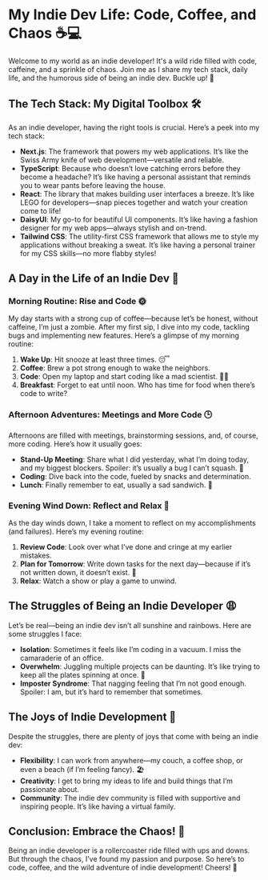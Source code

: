 # My Indie Dev Life: Code, Coffee, and Chaos ☕💻

Welcome to my world as an indie developer! It's a wild ride filled with code, caffeine, and a sprinkle of chaos. Join me as I share my tech stack, daily life, and the humorous side of being an indie dev. Buckle up! 🚀

## The Tech Stack: My Digital Toolbox 🛠️

As an indie developer, having the right tools is crucial. Here’s a peek into my tech stack:

- **Next.js**: The framework that powers my web applications. It’s like the Swiss Army knife of web development—versatile and reliable.
- **TypeScript**: Because who doesn’t love catching errors before they become a headache? It’s like having a personal assistant that reminds you to wear pants before leaving the house.
- **React**: The library that makes building user interfaces a breeze. It’s like LEGO for developers—snap pieces together and watch your creation come to life!
- **DaisyUI**: My go-to for beautiful UI components. It’s like having a fashion designer for my web apps—always stylish and on-trend.
- **Tailwind CSS**: The utility-first CSS framework that allows me to style my applications without breaking a sweat. It’s like having a personal trainer for my CSS skills—no more flabby styles!

## A Day in the Life of an Indie Dev 🌅

### Morning Routine: Rise and Code 🌞

My day starts with a strong cup of coffee—because let’s be honest, without caffeine, I’m just a zombie. After my first sip, I dive into my code, tackling bugs and implementing new features. Here’s a glimpse of my morning routine:

1. **Wake Up**: Hit snooze at least three times. 😴
2. **Coffee**: Brew a pot strong enough to wake the neighbors.
3. **Code**: Open my laptop and start coding like a mad scientist. 🧑‍🔬
4. **Breakfast**: Forget to eat until noon. Who has time for food when there’s code to write?

### Afternoon Adventures: Meetings and More Code 🕒

Afternoons are filled with meetings, brainstorming sessions, and, of course, more coding. Here’s how it usually goes:

- **Stand-Up Meeting**: Share what I did yesterday, what I’m doing today, and my biggest blockers. Spoiler: it’s usually a bug I can’t squash. 🐛
- **Coding**: Dive back into the code, fueled by snacks and determination. 
- **Lunch**: Finally remember to eat, usually a sad sandwich. 🥪

### Evening Wind Down: Reflect and Relax 🌙

As the day winds down, I take a moment to reflect on my accomplishments (and failures). Here’s my evening routine:

1. **Review Code**: Look over what I’ve done and cringe at my earlier mistakes. 
2. **Plan for Tomorrow**: Write down tasks for the next day—because if it’s not written down, it doesn’t exist. 📝
3. **Relax**: Watch a show or play a game to unwind. 

## The Struggles of Being an Indie Developer 😩

Let’s be real—being an indie dev isn’t all sunshine and rainbows. Here are some struggles I face:

- **Isolation**: Sometimes it feels like I’m coding in a vacuum. I miss the camaraderie of an office. 
- **Overwhelm**: Juggling multiple projects can be daunting. It’s like trying to keep all the plates spinning at once. 🎪
- **Imposter Syndrome**: That nagging feeling that I’m not good enough. Spoiler: I am, but it’s hard to remember that sometimes.

## The Joys of Indie Development 🎉

Despite the struggles, there are plenty of joys that come with being an indie dev:

- **Flexibility**: I can work from anywhere—my couch, a coffee shop, or even a beach (if I’m feeling fancy). 🏖️
- **Creativity**: I get to bring my ideas to life and build things that I’m passionate about.
- **Community**: The indie dev community is filled with supportive and inspiring people. It’s like having a virtual family. 

## Conclusion: Embrace the Chaos! 🎢

Being an indie developer is a rollercoaster ride filled with ups and downs. But through the chaos, I’ve found my passion and purpose. So here’s to code, coffee, and the wild adventure of indie development! Cheers! 🥳
